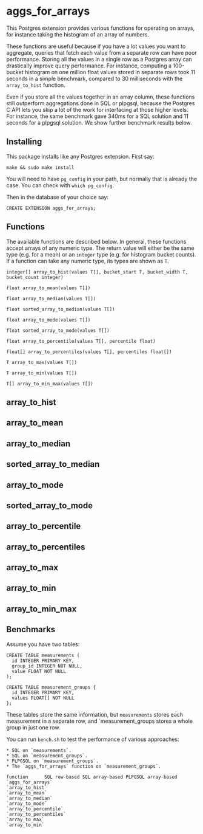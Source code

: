 aggs_for_arrays
===============

This Postgres extension provides various functions for operating on arrays,
for instance taking the histogram of an array of numbers.

These functions are useful because if you have a lot values you want to aggregate,
queries that fetch each value from a separate row can have poor performance.
Storing all the values in a single row as a Postgres array
can drastically improve query performance.
For instance, computing a 100-bucket histogram on one million float values
stored in separate rows took 11 seconds in a simple benchmark,
compared to 30 milliseconds with the `array_to_hist` function.

Even if you store all the values together in an array column,
these functions still outperform aggregations done in SQL or plpgsql,
because the Postgres C API lets you skip a lot of the work
for interfacing at those higher levels.
For instance, the same benchmark gave 340ms for a SQL solution
and 11 seconds for a plpgsql solution.
We show further benchmark results below.


Installing
----------

This package installs like any Postgres extension. First say:

    make && sudo make install

You will need to have `pg_config` in your path,
but normally that is already the case.
You can check with `which pg_config`.

Then in the database of your choice say:

    CREATE EXTENSION aggs_for_arrays;


Functions
---------

The available functions are described below.
In general, these functions accept arrays of any numeric type.
The return value will either be the same type (e.g. for a mean)
or an `integer` type (e.g. for histogram bucket counts).
If a function can take any numeric type,
its types are shown as `T`.

`integer[] array_to_hist(values T[], bucket_start T, bucket_width T, bucket_count integer)`

`float array_to_mean(values T[])`

`float array_to_median(values T[])`

`float sorted_array_to_median(values T[])`

`float array_to_mode(values T[])`

`float sorted_array_to_mode(values T[])`

`float array_to_percentile(values T[], percentile float)`

`float[] array_to_percentiles(values T[], percentiles float[])`

`T array_to_max(values T[])`

`T array_to_min(values T[])`

`T[] array_to_min_max(values T[])`

## array_to_hist
## array_to_mean
## array_to_median
## sorted_array_to_median
## array_to_mode
## sorted_array_to_mode
## array_to_percentile
## array_to_percentiles
## array_to_max
## array_to_min
## array_to_min_max




Benchmarks
----------

Assume you have two tables:

    CREATE TABLE measurements (
      id INTEGER PRIMARY KEY,
      group_id INTEGER NOT NULL,
      value FLOAT NOT NULL
    );

    CREATE TABLE measurement_groups {
      id INTEGER PRIMARY KEY,
      values FLOAT[] NOT NULL
    };

These tables store the same information,
but `measurements` stores each measurement in a separate row,
and `measurement_groups stores a whole group in just one row.

You can run `bench.sh` to test the performance of various approaches:

    * SQL on `measurements`.
    * SQL on `measurement_groups`.
    * PLPGSQL on `measurement_groups`.
    * The `aggs_for_arrays` function on `measurement_groups`.

    function      SQL row-based SQL array-based PLPGSQL array-based `aggs_for_arrays`
    `array_to_hist`
    `array_to_mean`
    `array_to_median`
    `array_to_mode`
    `array_to_percentile`
    `array_to_percentiles`
    `array_to_max`
    `array_to_min`



